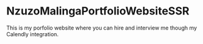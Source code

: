 # NzuzoMalingaPortfolioWebsiteSSR
This is my porfolio website where you can hire and interview me though my Calendly integration.
